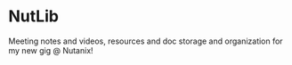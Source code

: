 # NutLib
Meeting notes and videos, resources and doc storage and organization for my new gig @ Nutanix!
